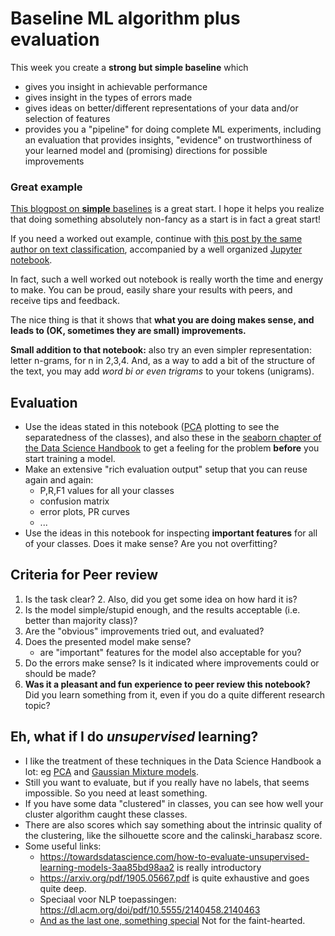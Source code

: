 # Baseline ML algorithm plus evaluation

This week you create a **strong but simple baseline** which 

* gives you insight in achievable performance
* gives insight in the types of errors made
* gives ideas on better/different representations of your data and/or selection of features
* provides you a "pipeline" for doing complete ML experiments, including an evaluation that provides insights, "evidence" on trustworthiness of your learned model and (promising) directions for  possible improvements

### Great example

[This blogpost on **simple** baselines](https://blog.insightdatascience.com/always-start-with-a-stupid-model-no-exceptions-3a22314b9aaa) is a great start. I hope it helps you realize that doing something absolutely non-fancy as a start is in fact a great start!

If you need a worked out example, continue with [this post by the same author on text classification](https://blog.insightdatascience.com/how-to-solve-90-of-nlp-problems-a-step-by-step-guide-fda605278e4e), accompanied by a well organized [Jupyter notebook](https://github.com/hundredblocks/concrete_NLP_tutorial/blob/master/NLP_notebook.ipynb).

In fact, such a well worked out notebook is really worth the time and energy to make. You can be proud, easily share your results with peers, and receive tips and feedback. 

The nice thing is that it shows that **what you are doing makes sense, and leads to (OK, sometimes they are small) improvements.**

**Small addition to that notebook:** also try an even simpler representation: letter n-grams, for n in 2,3,4. And, as a way to add a bit of the structure of the text, you may add *word bi or even trigrams* to your tokens (unigrams). 

## Evaluation

* Use the ideas stated in this notebook ([PCA](https://github.com/jakevdp/PythonDataScienceHandbook/blob/8a34a4f653bdbdc01415a94dc20d4e9b97438965/notebooks/05.09-Principal-Component-Analysis.ipynb) plotting to see the separatedness of the classes), and also these in the [seaborn chapter of the Data Science Handbook](https://github.com/jakevdp/PythonDataScienceHandbook/blob/master/notebooks/04.14-Visualization-With-Seaborn.ipynb) to get a feeling for the problem **before** you start training a model.
* Make an extensive "rich evaluation output" setup that you can reuse again and again:
    * P,R,F1 values for all your classes
    * confusion matrix
    * error plots, PR curves
    * ...
* Use the ideas in this notebook for inspecting **important features** for all of your classes. Does it make sense? Are you not overfitting?

 
## Criteria for Peer review

1. Is the task clear? 
    2. Also, did you get some idea on how hard it is?
2. Is the model simple/stupid enough, and the results acceptable (i.e. better than majority class)?
3. Are the "obvious" improvements tried out, and evaluated?
4. Does the presented model make sense? 
    * are "important" features for the model also acceptable for you? 
5. Do the errors make sense? Is it indicated where improvements could or should be made?
6. **Was it a pleasant and fun experience to peer review this notebook?** Did you learn something from it, even if you do a quite different research topic?

## Eh, what if I do *unsupervised* learning?

* I like the treatment of these techniques in the Data Science Handbook a lot: eg  [PCA](https://github.com/jakevdp/PythonDataScienceHandbook/blob/8a34a4f653bdbdc01415a94dc20d4e9b97438965/notebooks/05.09-Principal-Component-Analysis.ipynb) and [Gaussian Mixture models](https://github.com/jakevdp/PythonDataScienceHandbook/blob/8a34a4f653bdbdc01415a94dc20d4e9b97438965/notebooks/05.12-Gaussian-Mixtures.ipynb).
* Still you want to evaluate, but if you really have no labels, that seems impossible. So you need at least something.
* If you have some data "clustered" in classes, you can see how well your cluster algorithm caught these classes.
* There are also scores which say something about the intrinsic quality of the clustering, like the silhouette score and the calinski_harabasz score.
* Some useful links:
    * <https://towardsdatascience.com/how-to-evaluate-unsupervised-learning-models-3aa85bd98aa2> is really introductory
    * <https://arxiv.org/pdf/1905.05667.pdf> is quite exhaustive and goes quite deep.
    * Speciaal voor NLP toepassingen: <https://dl.acm.org/doi/pdf/10.5555/2140458.2140463>
    * [And as the last one, something special](https://stats.stackexchange.com/questions/195456/how-to-select-a-clustering-method-how-to-validate-a-cluster-solution-to-warran) Not for the faint-hearted.
